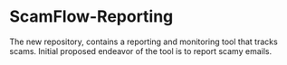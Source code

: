 # ScamFlow-Reporting
The new repository, contains a reporting and monitoring tool that tracks scams. Initial proposed endeavor of the tool is to report scamy emails.
